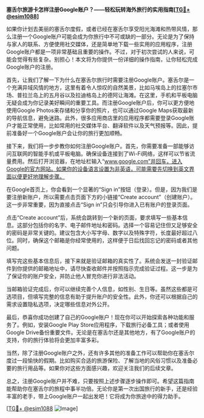 **塞舌尔旅游卡怎样注册Google账户？——轻松玩转海外旅行的实用指南[[TG💪+ @esim1088](https://t.me/s/esim1088)]**

如果你计划去美丽的塞舌尔度假，或者已经在塞舌尔享受阳光海滩和热带风情，那么注册一个Google账户可能会成为你旅行中不可或缺的一部分。无论是为了保持与家人的联系、方便使用社交媒体，还是简单地下载一些实用的应用程序，注册Google账户都是一项非常基础且重要的操作。不过，对于初次尝试的人来说，可能会觉得有些复杂。别担心！本文将为你提供一份详细的操作指南，让你轻松完成Google账户的注册。

首先，让我们了解一下为什么在塞舌尔旅行时需要注册Google账户。塞舌尔是一个充满异域风情的地方，这里有着令人惊叹的自然美景，比如马埃岛上的拉塞尔市场、普拉兰岛上的五月谷以及拉迪格岛上的德阿让海滩。在这里，手机和平板电脑无疑会成为你记录美好瞬间的重要工具。而注册Google账户后，你可以更方便地使用Google Photos来存储和分享你的照片，也可以通过Google Maps获取最新的导航信息，避免迷路。此外，很多应用商店里的应用程序都需要登录Google账户才能正常使用，比如常用的社交媒体平台、翻译软件以及天气预报等。因此，提前准备好一个Google账户会让你的旅行更加顺畅。

接下来，我们将一步步教你如何注册Google账户。首先，你需要准备一部能够访问互联网的智能手机或平板电脑。确保设备连接到了Wi-Fi网络，这样可以节省流量费用。然后打开浏览器，在地址栏输入“www.google.com”并回车，进入Google的官方网站。如果你的设备语言设置为非英语，可能需要先切换到英文界面以便更好地理解步骤。

在Google首页上，你会看到一个显著的“Sign in”按钮（登录）。但是，因为我们是要注册新账户，所以需要点击页面下方的小链接“Create account”（创建账户）。这一步非常重要，因为直接点击“Sign in”只会引导你进入已有账户的登录页面。

点击“Create account”后，系统会跳转到一个新的页面，要求填写一些基本信息。这部分包括你的名字、电子邮件地址和密码。选择一个容易记住但又足够安全的密码是非常关键的。建议包含大小写字母、数字以及特殊字符，长度最好超过八位。同时，确保这个邮箱是你经常使用的，这样便于日后找回忘记的密码或者其他问题。

填写完这些基本信息后，接下来就是验证邮箱的真实性了。系统会发送一封验证邮件到你提供的邮箱地址中，请尽快查收邮件并按照指示完成验证过程。这一步是为了保证你的账户安全，并防止他人冒充你进行非法活动。

当邮箱验证完成后，你可以继续完善个人信息，如性别、生日等。虽然这些都是可选项目，但填写完整的信息有助于提升账户的安全性。此外，你还可以根据自己的需求设置隐私选项，决定哪些信息对外公开。

最后，恭喜你成功创建了自己的Google账户！现在你可以开始探索各种功能和服务了。例如，安装Google Play Store应用程序，下载旅行必备工具；或者使用Google Drive备份重要文件。无论是在塞舌尔还是其他地方，有了Google账户的支持，你的旅行体验将会更加丰富多彩。

当然，除了注册Google账户之外，还有许多其他的准备工作可以帮助你在塞舌尔度过一段愉快的假期。比如购买合适的旅游保险、了解当地的风俗习惯以及准备必要的旅行用品等。如果你对这些方面感兴趣，欢迎关注我们的后续文章。

总之，注册Google账户并不难，只要按照上述步骤逐步操作即可。希望这篇指南能帮助你在塞舌尔的旅程中事半功倍。无论你是第一次出国旅行的新手，还是经验丰富的老手，带上Google账户一起出发吧！它将成为你旅途中的得力助手。

[[TG💪+ @esim1088](https://t.me/s/esim1088) ![Image](https://i.postimg.cc/4NQfJmqS/Snipaste-2025-05-13-00-14-12.png)]